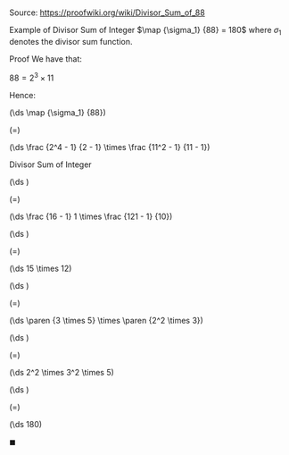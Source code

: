 # 

Source: https://proofwiki.org/wiki/Divisor_Sum_of_88

Example of Divisor Sum of Integer
$\map {\sigma_1} {88} = 180$
where $\sigma_1$ denotes the divisor sum function.


Proof
We have that:

$88 = 2^3 \times 11$

Hence:














\(\ds \map {\sigma_1} {88}\)

\(=\)







\(\ds \frac {2^4 - 1} {2 - 1} \times \frac {11^2 - 1} {11 - 1}\)





Divisor Sum of Integer














\(\ds \)

\(=\)







\(\ds \frac {16 - 1} 1 \times \frac {121 - 1} {10}\)




















\(\ds \)

\(=\)







\(\ds 15 \times 12\)




















\(\ds \)

\(=\)







\(\ds \paren {3 \times 5} \times \paren {2^2 \times 3}\)




















\(\ds \)

\(=\)







\(\ds 2^2 \times 3^2 \times 5\)




















\(\ds \)

\(=\)







\(\ds 180\)









$\blacksquare$





